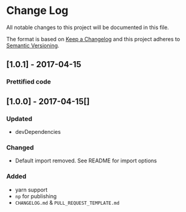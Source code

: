 # Change Log
All notable changes to this project will be documented in this file.

The format is based on [Keep a Changelog](http://keepachangelog.com/)
and this project adheres to [Semantic Versioning](http://semver.org/).

## [1.0.1] - 2017-04-15
### Prettified code

## [1.0.0] - 2017-04-15[]
### Updated
- devDependencies

### Changed
- Default import removed. See README for import options

### Added
- yarn support
- `np` for publishing
- `CHANGELOG.md` & `PULL_REQUEST_TEMPLATE.md`